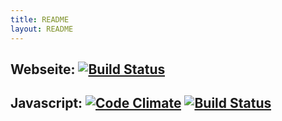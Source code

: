 ```yaml
---
title: README
layout: README
---
```


## Webseite: [![Build Status](https://travis-ci.org/feg-stuttgart/feg-stuttgart.github.io.png?branch=master)](https://travis-ci.org/feg-stuttgart/feg-stuttgart.github.io)

## Javascript: [![Code Climate](https://codeclimate.com/github/feg-stuttgart/grunt.png)](https://codeclimate.com/github/feg-stuttgart/grunt) [![Build Status](https://travis-ci.org/feg-stuttgart/grunt.png?branch=master)](https://travis-ci.org/feg-stuttgart/grunt)
